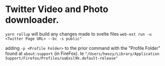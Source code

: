 # Twitter Video and Photo downloader.

`yarn rollup` will build any changes made to svelte files
`web-ext run -u <Twitter Page URL> --bc -s public"`

adding `-p <Profile Folder>` to the prior command with the "Profile Folder"
found at `about:support` (in FireFox). Ie
`"/Users/heezy/Library/Application Support/Firefox/Profiles/ua6xsl9k.default-release"`
